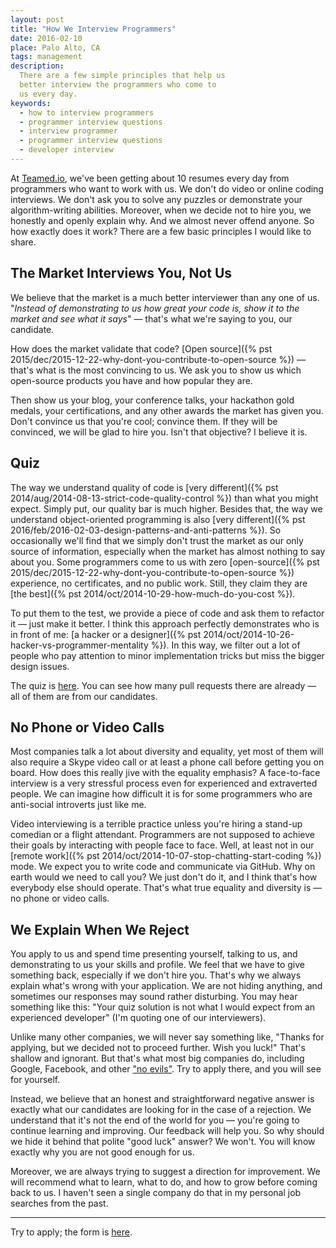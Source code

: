 ```yaml
---
layout: post
title: "How We Interview Programmers"
date: 2016-02-10
place: Palo Alto, CA
tags: management
description:
  There are a few simple principles that help us
  better interview the programmers who come to
  us every day.
keywords:
  - how to interview programmers
  - programmer interview questions
  - interview programmer
  - programmer interview questions
  - developer interview
---
```


At [Teamed.io](http://www.teamed.io), we've been getting
about 10 resumes every day from programmers who want to work
with us. We don't do video or online coding interviews. We don't
ask you to solve any puzzles or demonstrate your
algorithm-writing abilities. Moreover, when we decide not to
hire you, we honestly and openly explain why. And we almost
never offend anyone. So how exactly does it work?
There are a few basic principles I would like to share.

<!--more-->

## The Market Interviews You, Not Us

We believe that the market is a much better interviewer than
any one of us. "_Instead of demonstrating to us how great your
code is, show it to the market and see what it says_" &mdash; that's what
we're saying to you, our candidate.

How does the market validate that code?
[Open source]({% pst 2015/dec/2015-12-22-why-dont-you-contribute-to-open-source %}) &mdash;
that's what is the most convincing to us.
We ask you to show us which open-source products you have and how
popular they are.

Then show us your blog, your conference talks, your hackathon
gold medals, your certifications, and any other awards the market
has given you. Don't convince us that you're cool; convince them. If they
will be convinced, we will be glad to hire you. Isn't that objective?
I believe it is.

## Quiz

The way we understand quality of code is
[very different]({% pst 2014/aug/2014-08-13-strict-code-quality-control %})
than what you might
expect. Simply put, our quality bar is much higher. Besides that, the
way we understand object-oriented programming is also
[very different]({% pst 2016/feb/2016-02-03-design-patterns-and-anti-patterns %}).
So occasionally we'll find that we simply don't trust the market as our only
source of information, especially when the market has almost nothing to say about you.
Some programmers come to us with zero
[open-source]({% pst 2015/dec/2015-12-22-why-dont-you-contribute-to-open-source %}) experience, no certificates,
and no public work. Still, they claim they are
[the best]({% pst 2014/oct/2014-10-29-how-much-do-you-cost %}).

To put them to the test, we provide a piece of code and ask them to refactor it &mdash; just make
it better. I think this approach perfectly demonstrates who is in front of me:
[a hacker or a designer]({% pst 2014/oct/2014-10-26-hacker-vs-programmer-mentality %}).
In this way, we filter out a lot of people who pay attention to
minor implementation tricks but miss the bigger design issues.

The quiz is [here](https://github.com/teamed/quiz).
You can see how many pull requests there are already &mdash;
all of them are from our candidates.

## No Phone or Video Calls

Most companies talk a lot about diversity and equality, yet most of them
will also require a Skype video call or at least a phone call before
getting you on board. How does this really jive with the equality emphasis? A face-to-face
interview is a very stressful process even for experienced and extraverted
people. We can imagine how difficult it is for some programmers who are
anti-social introverts just like me.

Video interviewing is a terrible practice unless you're hiring a
stand-up comedian or a flight attendant. Programmers are not supposed
to achieve their goals by interacting with people face to face. Well, at
least not in our [remote work]({% pst 2014/oct/2014-10-07-stop-chatting-start-coding %})
mode. We expect you to write code
and communicate via GitHub. Why on earth would we need to call you? We
just don't do it, and I think that's how everybody else should operate. That's
what true equality and diversity is &mdash; no phone or video calls.

## We Explain When We Reject

You apply to us and spend time presenting yourself, talking to us,
and demonstrating to us your skills and profile. We feel that we have
to give something back, especially if we don't hire you. That's why
we always explain what's wrong with your application. We are not
hiding anything, and sometimes our responses may sound rather
disturbing. You may hear something like this:
"Your quiz solution is not what I would expect from an experienced developer"
(I'm quoting one of our interviewers).

Unlike many other companies, we will never say something like,
"Thanks for applying, but we decided not to proceed further. Wish you
luck!" That's shallow and ignorant. But that's what most big companies
do, including Google, Facebook, and other
["no evils"](https://en.wikipedia.org/wiki/Don%27t_be_evil). Try to
apply there, and you will see for yourself.

Instead, we believe that an honest and straightforward negative answer is exactly what
our candidates are looking for in the case of a rejection. We understand
that it's not the end of the world for you &mdash; you're going to continue
learning and improving. Our feedback will help you. So why should we
hide it behind that polite "good luck" answer? We won't. You will
know exactly why you are not good enough for us.

Moreover, we are always trying to suggest a direction for improvement. We will
recommend what to learn, what to do, and how to grow before coming back to us.
I haven't seen a single company do that in my personal job searches from the
past.

<hr/>

Try to apply; the form is [here](http://at.teamed.io/join.html).
